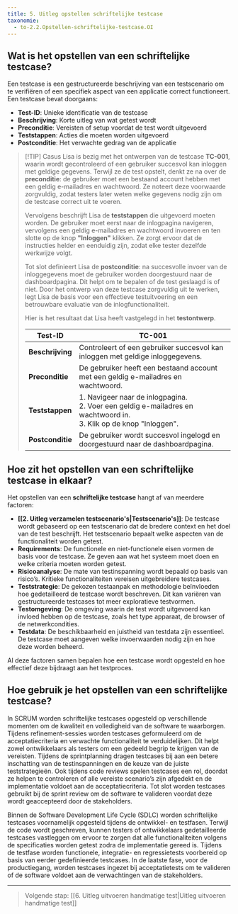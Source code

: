 ```yaml
---
title: 5. Uitleg opstellen schriftelijke testcase
taxonomie:
  - to-2.2.Opstellen-schriftelijke-testcase.OI
---
```


## Wat is het opstellen van een schriftelijke testcase?
Een testcase is een gestructureerde beschrijving van een testscenario om te verifiëren of een specifiek aspect van een applicatie correct functioneert. Een testcase bevat doorgaans:  
- **Test-ID**: Unieke identificatie van de testcase  
- **Beschrijving**: Korte uitleg van wat getest wordt  
- **Preconditie**: Vereisten of setup voordat de test wordt uitgevoerd  
- **Teststappen**: Acties die moeten worden uitgevoerd  
- **Postconditie**: Het verwachte gedrag van de applicatie  

> [!TIP] Casus
> Lisa is bezig met het ontwerpen van de testcase **TC-001**, waarin wordt gecontroleerd of een gebruiker succesvol kan inloggen met geldige gegevens. Terwijl ze de test opstelt, denkt ze na over de **preconditie**: de gebruiker moet een bestaand account hebben met een geldig e-mailadres en wachtwoord. Ze noteert deze voorwaarde zorgvuldig, zodat testers later weten welke gegevens nodig zijn om de testcase correct uit te voeren.  
>
> Vervolgens beschrijft Lisa de **teststappen** die uitgevoerd moeten worden. De gebruiker moet eerst naar de inlogpagina navigeren, vervolgens een geldig e-mailadres en wachtwoord invoeren en ten slotte op de knop **"Inloggen"** klikken. Ze zorgt ervoor dat de instructies helder en eenduidig zijn, zodat elke tester dezelfde werkwijze volgt.  
> 
> Tot slot definieert Lisa de **postconditie**: na succesvolle invoer van de inloggegevens moet de gebruiker worden doorgestuurd naar de dashboardpagina. Dit helpt om te bepalen of de test geslaagd is of niet. Door het ontwerp van deze testcase zorgvuldig uit te werken, legt Lisa de basis voor een effectieve testuitvoering en een betrouwbare evaluatie van de inlogfunctionaliteit.
>
> Hier is het resultaat dat Lisa heeft vastgelegd in het **testontwerp**. 
> 
> | **Test-ID**       | **TC-001** |
> |-------------------|-----------|
> | **Beschrijving**  | Controleert of een gebruiker succesvol kan inloggen met geldige inloggegevens. |
> | **Preconditie**   | De gebruiker heeft een bestaand account met een geldig e-mailadres en wachtwoord. |
> | **Teststappen**   | 1. Navigeer naar de inlogpagina. <br> 2. Voer een geldig e-mailadres en wachtwoord in. <br> 3. Klik op de knop "Inloggen". |
> | **Postconditie** | De gebruiker wordt succesvol ingelogd en doorgestuurd naar de dashboardpagina. |

## Hoe zit het opstellen van een schriftelijke testcase in elkaar?
Het opstellen van een **schriftelijke testcase** hangt af van meerdere factoren:  
- **[[2. Uitleg verzamelen testscenario's|Testscenario's]]**: De testcase wordt gebaseerd op een testscenario dat de bredere context en het doel van de test beschrijft. Het testscenario bepaalt welke aspecten van de functionaliteit worden getest.  
- **Requirements**: De functionele en niet-functionele eisen vormen de basis voor de testcase. Ze geven aan wat het systeem moet doen en welke criteria moeten worden getest.  
- **Risicoanalyse**: De mate van testinspanning wordt bepaald op basis van risico’s. Kritieke functionaliteiten vereisen uitgebreidere testcases.  
- **Teststrategie**: De gekozen testaanpak en methodologie beïnvloeden hoe gedetailleerd de testcase wordt beschreven. Dit kan variëren van gestructureerde testcases tot meer exploratieve testvormen.  
- **Testomgeving**: De omgeving waarin de test wordt uitgevoerd kan invloed hebben op de testcase, zoals het type apparaat, de browser of de netwerkcondities.  
- **Testdata**: De beschikbaarheid en juistheid van testdata zijn essentieel. De testcase moet aangeven welke invoerwaarden nodig zijn en hoe deze worden beheerd.  

Al deze factoren samen bepalen hoe een testcase wordt opgesteld en hoe effectief deze bijdraagt aan het testproces.

## Hoe gebruik je het opstellen van een schriftelijke testcase?
In SCRUM worden schriftelijke testcases opgesteld op verschillende momenten om de kwaliteit en volledigheid van de software te waarborgen. Tijdens refinement-sessies worden testcases geformuleerd om de acceptatiecriteria en verwachte functionaliteit te verduidelijken. Dit helpt zowel ontwikkelaars als testers om een gedeeld begrip te krijgen van de vereisten. Tijdens de sprintplanning dragen testcases bij aan een betere inschatting van de testinspanningen en de keuze van de juiste teststrategieën. Ook tijdens code reviews spelen testcases een rol, doordat ze helpen te controleren of alle vereiste scenario’s zijn afgedekt en de implementatie voldoet aan de acceptatiecriteria. Tot slot worden testcases gebruikt bij de sprint review om de software te valideren voordat deze wordt geaccepteerd door de stakeholders.  

Binnen de Software Development Life Cycle (SDLC) worden schriftelijke testcases voornamelijk opgesteld tijdens de ontwikkel- en testfasen. Terwijl de code wordt geschreven, kunnen testers of ontwikkelaars gedetailleerde testcases vastleggen om ervoor te zorgen dat alle functionaliteiten volgens de specificaties worden getest zodra de implementatie gereed is. Tijdens de testfase worden functionele, integratie- en regressietests voorbereid op basis van eerder gedefinieerde testcases. In de laatste fase, voor de productiegang, worden testcases ingezet bij acceptatietests om te valideren of de software voldoet aan de verwachtingen van de stakeholders.

---

> Volgende stap: [[6. Uitleg uitvoeren handmatige test|Uitleg uitvoeren handmatige test]]